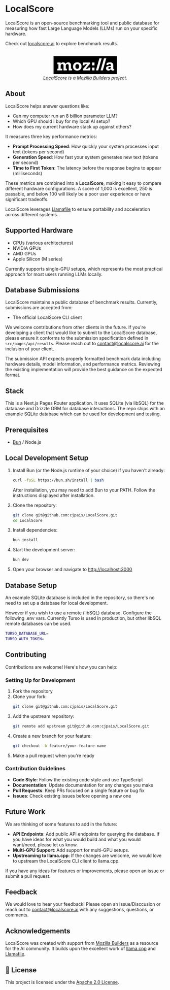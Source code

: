 # LocalScore

LocalScore is an open-source benchmarking tool and public database for measuring how fast Large Language Models (LLMs) run on your specific hardware.

Check out [localscore.ai](https://localscore.ai) to explore benchmark results.

<p align="center">
   <i>
      <br />
      <a href="https://builders.mozilla.org/"><img src="public/mozilla-logo.png" width="200"></a><br/>
      <a href="https://localscore.ai">LocalScore</a> is a <a href="https://builders.mozilla.org/">Mozilla Builders</a> project.
   </i>
</p>

## About

LocalScore helps answer questions like:
- Can my computer run an 8 billion parameter LLM?
- Which GPU should I buy for my local AI setup?
- How does my current hardware stack up against others?

It measures three key performance metrics:
- **Prompt Processing Speed**: How quickly your system processes input text (tokens per second)
- **Generation Speed**: How fast your system generates new text (tokens per second)
- **Time to First Token**: The latency before the response begins to appear (milliseconds)

These metrics are combined into a **LocalScore**, making it easy to compare different hardware configurations. A score of 1,000 is excellent, 250 is passable, and below 100 will likely be a poor user experience or have significant tradeoffs.

LocalScore leverages [Llamafile](https://github.com/Mozilla-Ocho/llamafile) to ensure portability and acceleration across different systems.

## Supported Hardware

- CPUs (various architectures)
- NVIDIA GPUs
- AMD GPUs
- Apple Silicon (M series)

Currently supports single-GPU setups, which represents the most practical approach for most users running LLMs locally.

## Database Submissions

LocalScore maintains a public database of benchmark results. Currently, submissions are accepted from:

- The official LocalScore CLI client

We welcome contributions from other clients in the future. If you're developing a client that would like to submit to the LocalScore database, please ensure it conforms to the submission specification defined in `src/pages/api/results`. Please reach out to [contact@localscore.ai](mailto:contact@localscore.ai) for the inclusion of your client.

The submission API expects properly formatted benchmark data including hardware details, model information, and performance metrics. Reviewing the existing implementation will provide the best guidance on the expected format.

## Stack

This is a Next.js Pages Router application. It uses SQLite (via libSQL) for the database and Drizzle ORM for database interactions. The repo ships with an example SQLite database which can be used for development and testing.

## Prerequisites

- [Bun](https://bun.sh/) / Node.js

## Local Development Setup

1. Install Bun (or the Node.js runtime of your choice) if you haven't already:
   ```bash
   curl -fsSL https://bun.sh/install | bash
   ```
   
   After installation, you may need to add Bun to your PATH. Follow the instructions displayed after installation.

2. Clone the repository:
   ```bash
   git clone git@github.com:cjpais/LocalScore.git
   cd LocalScore 
   ```

3. Install dependencies:
   ```bash
   bun install
   ```

4. Start the development server:
   ```bash
   bun dev
   ```

5. Open your browser and navigate to [http://localhost:3000](http://localhost:3000)

## Database Setup

An example SQLite database is included in the repository, so there's no need to set up a database for local development. 

However if you wish to use a remote (libSQL) database. Configure the following .env vars. Currently Turso is used in production, but other libSQL remote databases can be used.

```bash
TURSO_DATABASE_URL=
TURSO_AUTH_TOKEN=
```

## Contributing

Contributions are welcome! Here's how you can help:

### Setting Up for Development

1. Fork the repository
2. Clone your fork:
   ```bash
   git clone git@github.com:cjpais/LocalScore.git
   ```
3. Add the upstream repository:
   ```bash
   git remote add upstream git@github.com:cjpais/LocalScore.git
   ```
4. Create a new branch for your feature:
   ```bash
   git checkout -b feature/your-feature-name
   ```
5. Make a pull request when you're ready

### Contribution Guidelines

- **Code Style**: Follow the existing code style and use TypeScript
- **Documentation**: Update documentation for any changes you make
- **Pull Requests**: Keep PRs focused on a single feature or bug fix
- **Issues**: Check existing issues before opening a new one

## Future Work

We are thinking of some features to add in the future:

* **API Endpoints**: Add public API endpoints for querying the database. If you have ideas for what you would build and what you would want/need, please let us know.
* **Multi-GPU Support**: Add support for multi-GPU setups.
* **Upstreaming to llama.cpp**: If the changes are welcome, we would love to upstream the LocalScore CLI client to llama.cpp.

If you have any ideas for features or improvements, please open an issue or submit a pull request.

## Feedback

We would love to hear your feedback! Please open an Issue/Disccusion or reach out to [contact@localscore.ai](mailto:contact@localscore.ai) with any suggestions, questions, or comments.

## Acknowledgements

LocalScore was created with support from [Mozilla Builders](https://builders.mozilla.org/) as a resource for the AI community. It builds upon the excellent work of [llama.cpp](https://github.com/ggml-org/llama.cpp) and [Llamafile](https://github.com/Mozilla-Ocho/llamafile).

## 📄 License

This project is licensed under the [Apache 2.0 License](LICENSE).
